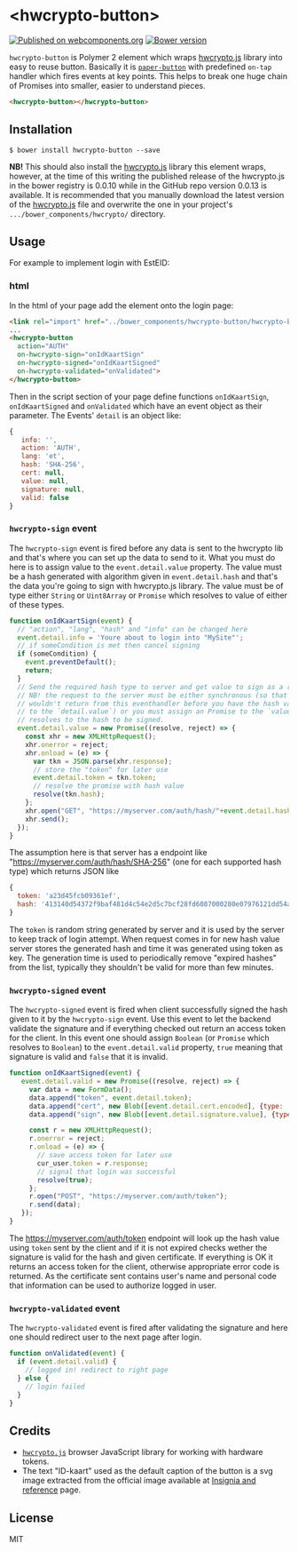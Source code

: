 # \<hwcrypto-button\>
[![Published on webcomponents.org](https://img.shields.io/badge/webcomponents.org-published-blue.svg)](https://www.webcomponents.org/element/ainvaltin/hwcrypto-button) [![Bower version](https://img.shields.io/bower/v/id-kaart-button.svg)](http://bower.io/search/?q=hwcrypto-button)

`hwcrypto-button` is Polymer 2 element which wraps [hwcrypto.js](https://github.com/hwcrypto/hwcrypto.js) library into easy to reuse button.
Basically it is [`paper-button`](https://www.webcomponents.org/element/@polymer/paper-button) with predefined `on-tap` handler which fires events at key points. This helps to break one huge chain of Promises into smaller, easier to understand pieces.

<!---
```html
<custom-element-demo>
  <template>
    <script src="../webcomponentsjs/webcomponents-lite.js"></script>
    <link rel="import" href="hwcrypto-button.html">
    <next-code-block></next-code-block>
  </template>
</custom-element-demo>
```
-->
```html
<hwcrypto-button></hwcrypto-button>
```

## Installation

    $ bower install hwcrypto-button --save

**NB!** This should also install the [hwcrypto.js](https://github.com/hwcrypto/hwcrypto.js) library this element wraps, however, at the time of this writing the published release of the hwcrypto.js in the bower registry is 0.0.10 while in the GitHub repo version 0.0.13 is available. It is recommended that you manually download the latest version of the [hwcrypto.js](https://raw.githubusercontent.com/hwcrypto/hwcrypto.js/master/hwcrypto.js) file and overwrite the one in your project's `.../bower_components/hwcrypto/` directory.

## Usage
For example to implement login with EstEID:
### html
In the html of your page add the element onto the login page:
```html
<link rel="import" href="../bower_components/hwcrypto-button/hwcrypto-button.html">
...
<hwcrypto-button
  action="AUTH"
  on-hwcrypto-sign="onIdKaartSign"
  on-hwcrypto-signed="onIdKaartSigned"
  on-hwcrypto-validated="onValidated">
</hwcrypto-button>
```

Then in the script section of your page define functions `onIdKaartSign`, `onIdKaartSigned` and `onValidated` which have an event object as their parameter. The Events' `detail` is an object like:
```javascript
{
   info: '',
   action: 'AUTH',
   lang: 'et',
   hash: 'SHA-256',
   cert: null,
   value: null,
   signature: null,
   valid: false
}
```

### `hwcrypto-sign` event
The `hwcrypto-sign` event is fired before any data is sent to the hwcrypto lib and that's where you can set up the data to send to it.
What you must do here is to assign value to the `event.detail.value` property. The value must be a hash generated with algorithm given in `event.detail.hash` and that's the data you're going to sign with hwcrypto.js library. The value must be of type either `String` or `Uint8Array` or `Promise` which resolves to value of either of these types.

```javascript
function onIdKaartSign(event) {
  // "action", "lang", "hash" and "info" can be changed here
  event.detail.info = 'Youre about to login into "MySite"';
  // if someCondition is met then cancel signing
  if (someCondition) {
    event.preventDefault();
    return;
  }
  // Send the required hash type to server and get value to sign as a response.
  // NB! the request to the server must be either synchronous (so that you
  // wouldn't return from this eventhandler before you have the hash value assigned
  // to the `detail.value`) or you must assign an Promise to the `value` which
  // resolves to the hash to be signed.
  event.detail.value = new Promise((resolve, reject) => {
    const xhr = new XMLHttpRequest();
    xhr.onerror = reject;
    xhr.onload = (e) => {
      var tkn = JSON.parse(xhr.response);
      // store the "token" for later use
      event.detail.token = tkn.token;
      // resolve the promise with hash value
      resolve(tkn.hash);
    };
    xhr.open("GET", "https://myserver.com/auth/hash/"+event.detail.hash);
    xhr.send();
  });
}
```
The assumption here is that server has a endpoint like "https://myserver.com/auth/hash/SHA-256" (one for each supported hash type) which returns JSON like
```javascript
{
  token: 'a23d45fcb09361ef',
  hash: '413140d54372f9baf481d4c54e2d5c7bcf28fd6087000280e07976121dd54af2'
}
```
The `token` is random string generated by server and it is used by the server to keep track of login attempt. When request comes in for new hash value server stores the generated hash and time it was generated using token as key. The generation time is used to periodically remove "expired hashes" from the list, typically they shouldn't be valid for more than few minutes.

### `hwcrypto-signed` event

The `hwcrypto-signed` event is fired when client successfully signed the hash given to it by the `hwcrypto-sign` event. Use this event to let the backend validate the signature and if everything checked out return an access token for the client. In this event one should assign `Boolean` (or `Promise` which resolves to `Boolean`) to the `event.detail.valid` property, `true` meaning that signature is valid and `false` that it is invalid.

```javascript
function onIdKaartSigned(event) {
   event.detail.valid = new Promise((resolve, reject) => {
     var data = new FormData();
     data.append("token", event.detail.token);
     data.append("cert", new Blob([event.detail.cert.encoded], {type: 'application/pkix-cert'}));
     data.append("sign", new Blob([event.detail.signature.value], {type: 'application/octet-stream'}));

     const r = new XMLHttpRequest();
     r.onerror = reject;
     r.onload = (e) => {
       // save access token for later use
       cur_user.token = r.response;
       // signal that login was successful
       resolve(true);
     };
     r.open("POST", "https://myserver.com/auth/token");
     r.send(data);
   });
}
```
The https://myserver.com/auth/token endpoint will look up the hash value using `token` sent by the client and if it is not expired checks wether the signature is valid for the hash and given certificate. If everything is OK it returns an access token for the client, otherwise appropriate error code is returned. As the certificate sent contains user's name and personal code that information can be used to authorize logged in user.

### `hwcrypto-validated` event

The `hwcrypto-validated` event is fired after validating the signature and here one should redirect user to the next page after login.

```javascript
function onValidated(event) {
  if (event.detail.valid) {
    // logged in! redirect to right page
  } else {
    // login failed
  }
}
```

## Credits
 - [`hwcrypto.js`](https://github.com/hwcrypto/hwcrypto.js) browser JavaScript library for working with hardware tokens.
 - The text "ID-kaart" used as the default caption of the button is a svg image extracted from the official image available at [Insignia and reference](https://www.id.ee/?lang=en&id=35768) page.

## License
MIT
